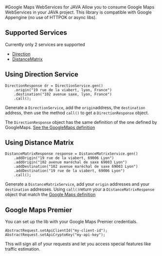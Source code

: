 #Google Maps WebServices for JAVA
Allow you to consume Google Maps WebServices in your JAVA project. This library is compatible with Google Appengine (no use of HTTPOK or async libs).

## Supported Services
Currently only 2 services are supported

* [Direction](https://developers.google.com/maps/documentation/directions/?hl=en)
* [DistanceMatrix](https://developers.google.com/maps/documentation/distance-matrix/?hl=en)

## Using Direction Service
```
DirectionResponse dr = DirectionService.gen()
	.origin("19 rue de la viabert, lyon, France")
	.destination("102 avenue saxe, lyon, France")
	.call();
```
Generate a `DirectionService`, add the `origin`address, the `destination` address, then use the method `call()` to get a `DirectionResponse` object.

The `DirectionResponse` object has the same definition of the one defined by GoogleMaps. [See the GoogleMaps definition](https://developers.google.com/maps/documentation/directions/intro?hl=en#DirectionsResponses)

## Using Distance Matrix
```
DistanceMatrixResponse response = DistanceMatrixService.gen()
	.addOrigin("19 rue de la viabert, 69006 Lyon")
	.addOrigin("102 avenue maréchal de saxe 69003 Lyon")
	.addDestination("102 avenue maréchal de saxe 69003 Lyon")
 	.addDestination("19 rue de la viabert, 69006 Lyon")
	.call();
```        
Generate a `DistanceMatrixService`, add your `origin` addresses and your `destination` addresses. Using `call()`return your a `DistanceMatrixResponse` object that match the [Google Maps definition](https://developers.google.com/maps/documentation/distance-matrix/intro?hl=en#DistanceMatrixResponses)

## Google Maps Premier
You can set up the lib with your Google Maps Premier credentials.

```
AbstractRequest.setApiClientId("my-client-id");
AbstractRequest.setApiCryptoKey("my-api-key");
```
This will sign all of your requests and let you access special features like traffic estimation.